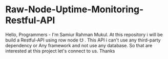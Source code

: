 # Raw-Node-Uptime-Monitoring-Restful-API
Hello, Programmers - I'm Samiur Rahman Mukul. At this repository i will be build a Restful-API using row node ☋ . This API i can't use any third-party dependency or Any framework and not use any database. So that are interested at this project let's connect to us. Thanks
